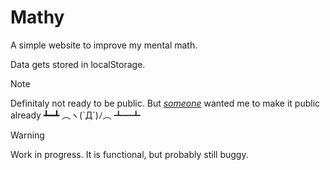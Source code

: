 # Mathy
A simple website to improve my mental math.

Data gets stored in localStorage.

> [!NOTE]
> Definitaly not ready to be public. But [_someone_](https://github.com/juliusdeboer) wanted me to make it public already ┻━┻ ︵ヽ(`Д´)ﾉ︵ ┻━┻

> [!WARNING]
> Work in progress. It is functional, but probably still buggy.